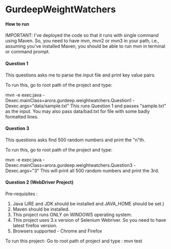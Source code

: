 # GurdeepWeightWatchers

#### How to run ####
IMPORTANT: I've deployed the code so that it runs with single command using Maven.
So, you need to have mvn, mvn2 or mvn3 in your path, i.e., assuming you've installed Maven, you should be able
to run mvn in terminal or command prompt.


#### Question 1 ####
This questions asks me to parse the input file and print key value pairs.

To run this, go to root path of the project and type:

mvn -e exec:java -Dexec.mainClass=arora.gurdeep.weightwatchers.Question1 -Dexec.args="data/sample.txt"
This runs Question 1 and passes "sample.txt" as the input. You may also pass data/bad.txt for file with some badly
formatted lines.


#### Question 3 ####
This questions asks find 500 random numbers and print the "n"th.

To run this, go to root path of the project and type:

mvn -e exec:java -Dexec.mainClass=arora.gurdeep.weightwatchers.Question3 -Dexec.args="3"
This will print all 500 random numbers and print the 3rd.

#### Question 2 (WebDriver Project)
Pre-requisites : 
1. Java (JRE and JDK should be installed and JAVA_HOME should be set.)
2. Maven should be installed.
3. This project runs ONLY on WINDOWS operating system.
4. This project uses 3.x version of Selenium Webriver. So you need to have latest firefox version.
5. Browsers supported -  Chrome and Firefox

To run this project-
Go to root path of project and type :
mvn test
